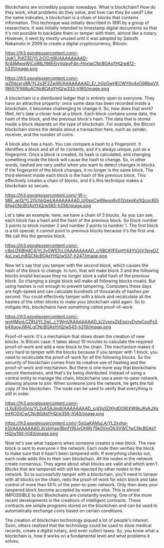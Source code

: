 Blockchains are incredibly popular nowadays. What is blockchain? How do they work, what problems do they solve, and how can they be used? Like the name indicates, a blockchain is a chain of blocks that contains information. This technique was initially described in 1991 by a group of researchers. It was initially intended to timestamp digital documents so that it's not possible to backdate them or tamper with them, almost like a notary. However, it went by mostly unused until it was adopted by Satoshi Nakamoto in 2009 to create a digital cryptocurrency, Bitcoin.

https://lh3.googleusercontent.com/-UpK1_PdIZ3E/YL2rDCrltRI/AAAAAAAAD-8/44MwwWiCsR8Lf66EEiyVolpvF4n-HnxlwCNcBGAsYHQ/w612-h331/image.png


https://lh3.googleusercontent.com/-wZlhtcpryMI/YL2s3F2ZwWI/AAAAAAAAD_E/_hGzGwHECWY4n4oO9RbqVXtR6S7PX68uACNcBGAsYHQ/w333-h160/image.png


A blockchain is a distributed ledger that is entirely open to everyone. They have an attractive property: once some data has been recorded inside a blockchain, it becomes challenging to change it. So, how does that work? Well, let's take a closer look at a block. Each block contains some data, the hash of the block, and the previous block's hash. The data that is stored inside a block depends on the type of blockchain. For example, the Bitcoin blockchain stores the details about a transaction here, such as sender, receiver, and the number of coins.



                                    

A block also has a hash. You can compare a hash to a fingerprint. It identifies a block and all of its contents, and it's always unique, just as a fingerprint. Once a block is created, its hash is calculated, and changing something inside the block will cause the hash to change. So, in other words, hashed are very useful when you want to detect changes in blocks. If the fingerprint of the block changes, it no longer is the same block. The third element inside each block is the hash of the previous block. This effectively creates a chain of blocks, and it's this technique makes a blockchain so secure. 


https://lh3.googleusercontent.com/-W-j-98E_wrQ/YL2t1chbQwI/AAAAAAAAD_U/0spCw66eoq8v512sIxpKx0QcocBGi6fggCNcBGAsYHQ/w565-h256/image.png


Let's take an example; here, we have a chain of 3 blocks. As you can see, each block has a hash and the hash of the previous block. So block number 3 points to block number 2 and number 2 points to number 1. The first block is a bit special; it cannot point to previous blocks because it's the first one. We call this the genesis block. 

https://lh3.googleusercontent.com/-c8pUZKBHdC4/YL2v0W57cLI/AAAAAAAAD_c/5BCKfFEoHY44YtOijV7ereDZAxLxwLm8QCNcBGAsYHQ/w537-h247/image.png

Now let's say that you tamper with the second block, which causes the hash of the block to change. In turn, that will make block 3 and the following blocks invalid because they no longer store a valid hash of the previous block. So changing a single block will make all following blocks invalid. But using hashes is not enough to prevent tampering. Computers these days are high-speed and can calculate hundreds of thousands of hashes per second. You could effectively tamper with a block and recalculate all the hashes of the other blocks to make your blockchain valid again. So to mitigate this, blockchains have something called proof-of-work. 

https://lh3.googleusercontent.com/-wnHMsnLCZ8U/YL2wL_LYWmI/AAAAAAAAD_k/2vsnxZkEgzsyDytqCooPsSb4XpoyJW4LgCNcBGAsYHQ/w543-h319/image.png

Proof-of-work: It's a mechanism that slows down the creation of new blocks. In Bitcoin case: it takes about 10 minutes to calculate the required proof-of-work and add a new block to the chain. The mechanism makes it very hard to tamper with the blocks because if you tamper with 1 block, you need to recalculate the proof-of-work for all the following blocks. So the security of blockchain comes from its creative use of hashing and the proof-of-work and mechanism. But there is one more way that blockchains secure themselves, and that's by being distributed. Instead of using a central entity to manage the chain, blockchains use a peer-to-peer network, allowing anyone to join. When someone joins the network, he gets the full copy of the blockchain. The node can be used to verify that everything is still in order. 

https://lh3.googleusercontent.com/-rLXoEjGnGno/YL2xA5AJmdI/AAAAAAAAD_s/d3gSDXhdDOI6XW6kJKvAJXgInHlCGijCwCNcBGAsYHQ/w359-h140/image.png

https://lh3.googleusercontent.com/-5xlzaKAMuLA/YL2xvhp-k5I/AAAAAAAAD_8/zhHgsrlBmfYRUvOHWr75k0VmOlk3VWC1wCNcBGAsYHQ/w190-h140/image.png

Now let's see what happens when someone creates a new block. The new block is sent to everyone n the network. Each node then verifies the block to make sure that it hasn't been tampered with. If everything checks out, each node adds this to their own blockchain. All the nodes in the network create consensus. They agree about what blocks are valid and which aren't. Blocks that are tampered with will be rejected by other nodes in the network. So to successfully tamper with a blockchain, you'll need to tamper with all blocks on the chain, redo the proof-of-work for each block and take control of more than 50% of the peer-to-peer network. Only then does your tampered block become accepted by everyone else. This is almost IMPOSSIBLE to do! Blockchains are constantly evolving. One of the more recent developments is the creations of intelligent contracts. These contracts are simple programs stored on the blockchain and can be used to automatically exchange coins based on certain conditions. 



The creation of blockchain technology piqued a lot of people's interest. Soon, others realized that the technology could be used to store medical records, create a digital notary, and even collect taxes. So, you know what a blockchain is, how it works on a fundamental level and what problems it solves. 









